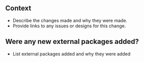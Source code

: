 <!-- Please don't delete any items in the template when you create PR, leave it as empty if there is no action for this PR. -->
## Context

* Describe the changes made and why they were made.
* Provide links to any issues or designs for this change.

## Were any new external packages added?

* List external packages added and why they were added

